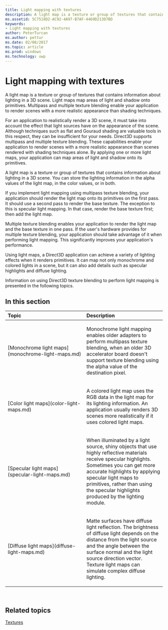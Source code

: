 ```yaml
---
title: Light mapping with textures
description: A light map is a texture or group of textures that contains information about lighting in a 3D scene.
ms.assetid: 5C7518D2-AC92-4A97-B7AF-4469D213D7BD
keywords:
- Light mapping with textures
author: PeterTurcan
ms.author: pettur
ms.date: 02/08/2017
ms.topic: article
ms.prod: windows
ms.technology: uwp
---
```


# Light mapping with textures


A light map is a texture or group of textures that contains information about lighting in a 3D scene. Light maps map areas of light and shadow onto primitives. Multipass and multiple texture blending enable your application to render scenes with a more realistic appearance than shading techniques.

For an application to realistically render a 3D scene, it must take into account the effect that light sources have on the appearance of the scene. Although techniques such as flat and Gouraud shading are valuable tools in this respect, they can be insufficient for your needs. Direct3D supports multipass and multiple texture blending. These capabilities enable your application to render scenes with a more realistic appearance than scenes rendered with shading techniques alone. By applying one or more light maps, your application can map areas of light and shadow onto its primitives.

A light map is a texture or group of textures that contains information about lighting in a 3D scene. You can store the lighting information in the alpha values of the light map, in the color values, or in both.

If you implement light mapping using multipass texture blending, your application should render the light map onto its primitives on the first pass. It should use a second pass to render the base texture. The exception to this is specular light mapping. In that case, render the base texture first; then add the light map.

Multiple texture blending enables your application to render the light map and the base texture in one pass. If the user's hardware provides for multiple texture blending, your application should take advantage of it when performing light mapping. This significantly improves your application's performance.

Using light maps, a Direct3D application can achieve a variety of lighting effects when it renders primitives. It can map not only monochrome and colored lights in a scene, but it can also add details such as specular highlights and diffuse lighting.

Information on using Direct3D texture blending to perform light mapping is presented in the following topics.

## <span id="in-this-section"></span>In this section


<table>
<colgroup>
<col width="50%" />
<col width="50%" />
</colgroup>
<thead>
<tr class="header">
<th align="left">Topic</th>
<th align="left">Description</th>
</tr>
</thead>
<tbody>
<tr class="odd">
<td align="left"><p>[Monochrome light maps](monochrome-light-maps.md)</p></td>
<td align="left"><p>Monochrome light mapping enables older adapters to perform multipass texture blending, when an older 3D accelerator board doesn't support texture blending using the alpha value of the destination pixel.</p></td>
</tr>
<tr class="even">
<td align="left"><p>[Color light maps](color-light-maps.md)</p></td>
<td align="left"><p>A colored light map uses the RGB data in the light map for its lighting information. An application usually renders 3D scenes more realistically if it uses colored light maps.</p></td>
</tr>
<tr class="odd">
<td align="left"><p>[Specular light maps](specular-light-maps.md)</p></td>
<td align="left"><p>When illuminated by a light source, shiny objects that use highly reflective materials receive specular highlights. Sometimes you can get more accurate highlights by applying specular light maps to primitives, rather than using the specular highlights produced by the lighting module.</p></td>
</tr>
<tr class="even">
<td align="left"><p>[Diffuse light maps](diffuse-light-maps.md)</p></td>
<td align="left"><p>Matte surfaces have diffuse light reflection. The brightness of diffuse light depends on the distance from the light source and the angle between the surface normal and the light source direction vector. Texture light maps can simulate complex diffuse lighting.</p></td>
</tr>
</tbody>
</table>

 

## <span id="related-topics"></span>Related topics


[Textures](textures.md)

 

 




